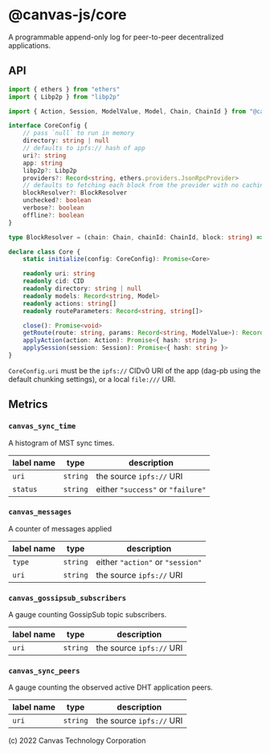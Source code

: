 # @canvas-js/core

A programmable append-only log for peer-to-peer decentralized applications.

## API

```typescript
import { ethers } from "ethers"
import { Libp2p } from "libp2p"

import { Action, Session, ModelValue, Model, Chain, ChainId } from "@canvas-js/interfaces"

interface CoreConfig {
	// pass `null` to run in memory
	directory: string | null
	// defaults to ipfs:// hash of app
	uri?: string
	app: string
	libp2p?: Libp2p
	providers?: Record<string, ethers.providers.JsonRpcProvider>
	// defaults to fetching each block from the provider with no caching
	blockResolver?: BlockResolver
	unchecked?: boolean
	verbose?: boolean
	offline?: boolean
}

type BlockResolver = (chain: Chain, chainId: ChainId, block: string) => Promise<ethers.providers.Block>

declare class Core {
	static initialize(config: CoreConfig): Promise<Core>

	readonly uri: string
	readonly cid: CID
	readonly directory: string | null
	readonly models: Record<string, Model>
	readonly actions: string[]
	readonly routeParameters: Record<string, string[]>

	close(): Promise<void>
	getRoute(route: string, params: Record<string, ModelValue>): Record<string, ModelValue>[]
	applyAction(action: Action): Promise<{ hash: string }>
	applySession(session: Session): Promise<{ hash: string }>
}
```

`CoreConfig.uri` must be the `ipfs://` CIDv0 URI of the app (dag-pb using the default chunking settings), or a local `file:///` URI.

## Metrics

### `canvas_sync_time`

A histogram of MST sync times.

| label name | type     | description                       |
| ---------- | -------- | --------------------------------- |
| `uri`      | `string` | the source `ipfs://` URI          |
| `status`   | `string` | either `"success"` or `"failure"` |

### `canvas_messages`

A counter of messages applied

| label name | type     | description                      |
| ---------- | -------- | -------------------------------- |
| `type`     | `string` | either `"action"` or `"session"` |
| `uri`      | `string` | the source `ipfs://` URI         |

### `canvas_gossipsub_subscribers`

A gauge counting GossipSub topic subscribers.

| label name | type     | description              |
| ---------- | -------- | ------------------------ |
| `uri`      | `string` | the source `ipfs://` URI |

### `canvas_sync_peers`

A gauge counting the observed active DHT application peers.

| label name | type     | description              |
| ---------- | -------- | ------------------------ |
| `uri`      | `string` | the source `ipfs://` URI |

(c) 2022 Canvas Technology Corporation
